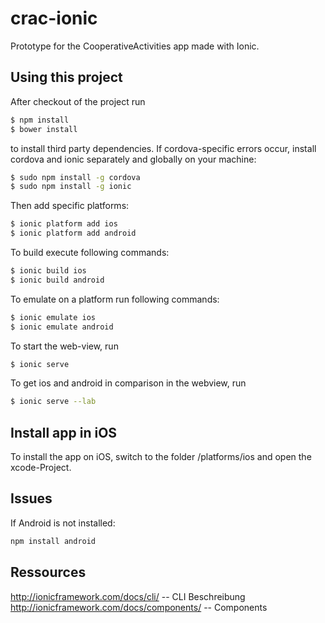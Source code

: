 crac-ionic
=====================

Prototype for the CooperativeActivities app made with Ionic.

## Using this project

After checkout of the project run

```bash
$ npm install
$ bower install
```

to install third party dependencies.
If cordova-specific errors occur, install cordova and ionic separately and globally on your machine:

```bash
$ sudo npm install -g cordova
$ sudo npm install -g ionic
```

Then add specific platforms:

```bash
$ ionic platform add ios
$ ionic platform add android
```

To build execute following commands:

```bash
$ ionic build ios
$ ionic build android
```

To emulate on a platform run following commands:

```bash
$ ionic emulate ios
$ ionic emulate android
```

To start the web-view, run

```bash
$ ionic serve
```

To get ios and android in comparison in the webview, run

```bash
$ ionic serve --lab
```

## Install app in iOS

To install the app on iOS, switch to the folder /platforms/ios and open the xcode-Project.

## Issues
If Android is not installed:

```bash
npm install android
```

## Ressources

http://ionicframework.com/docs/cli/ -- CLI Beschreibung
http://ionicframework.com/docs/components/ -- Components
